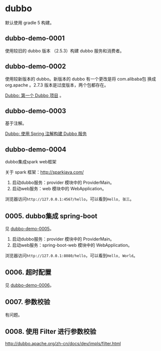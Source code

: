 # dubbo

默认使用 gradle 5 构建。

## dubbo-demo-0001

使用较旧的 dubbo 版本 （2.5.3）构建 dubbo 服务和消费者。

## dubbo-demo-0002

使用较新版本的 dubbo。新版本的 dubbo 有一个更改是将 com.alibaba包 换成 org.apache 。2.7.3 版本是过度版本，两个包都存在。

[Dubbo: 第一个 Dubbo 项目](https://blog.letiantian.me/dubbo/dubbo-hello-world.html) 。

## dubbo-demo-0003

基于注解。

[Dubbo: 使用 Spring 注解构建 Dubbo 服务](https://blog.letiantian.me/dubbo/dubbo-hello-world-with-annotation.html)


## dubbo-demo-0004

dubbo集成spark web框架

关于 spark 框架：http://sparkjava.com/

1. 启动dubbo服务：provider 模块中的 ProviderMain。
2. 启动web服务：web 模块中的 WebApplication。

浏览器访问`http://127.0.0.1:4567/hello`，可以看到`Hello, 张三`。

## 0005. dubbo集成 spring-boot

见 [dubbo-demo-0005](dubbo-demo-0005)。

1. 启动dubbo服务：provider 模块中的 ProviderMain。
2. 启动web服务：spring-boot-web 模块中的 WebApplication。

浏览器访问`http://127.0.0.1:8080/hello`，可以看到`Hello, World`。

## 0006. 超时配置

见 [dubbo-demo-0006](dubbo-demo-0006)。

## 0007. 参数校验

有问题。

## 0008. 使用 Filter 进行参数校验

http://dubbo.apache.org/zh-cn/docs/dev/impls/filter.html